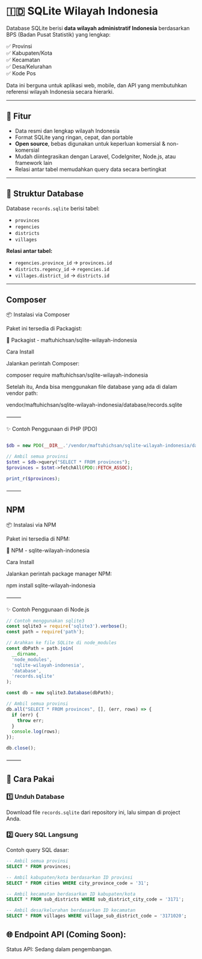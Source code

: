 # 🇮🇩 SQLite Wilayah Indonesia

Database SQLite berisi **data wilayah administratif Indonesia** berdasarkan BPS (Badan Pusat Statistik) yang lengkap:

✅ Provinsi  
✅ Kabupaten/Kota  
✅ Kecamatan  
✅ Desa/Kelurahan <br>
✅ Kode Pos

Data ini berguna untuk aplikasi web, mobile, dan API yang membutuhkan referensi wilayah Indonesia secara hierarki.

---

## 🎯 Fitur

- Data resmi dan lengkap wilayah Indonesia
- Format SQLite yang ringan, cepat, dan portable
- **Open source**, bebas digunakan untuk keperluan komersial & non-komersial
- Mudah diintegrasikan dengan Laravel, CodeIgniter, Node.js, atau framework lain
- Relasi antar tabel memudahkan query data secara bertingkat

---

## 📂 Struktur Database

Database `records.sqlite` berisi tabel:

- `provinces`
- `regencies`
- `districts`
- `villages`

**Relasi antar tabel:**

- `regencies.province_id` → `provinces.id`
- `districts.regency_id` → `regencies.id`
- `villages.district_id` → `districts.id`

---

## Composer

📦 Instalasi via Composer

Paket ini tersedia di Packagist:

🔗 Packagist - maftuhichsan/sqlite-wilayah-indonesia

Cara Install

Jalankan perintah Composer:

composer require maftuhichsan/sqlite-wilayah-indonesia

Setelah itu, Anda bisa menggunakan file database yang ada di dalam vendor path:

vendor/maftuhichsan/sqlite-wilayah-indonesia/database/records.sqlite


⸻

✨ Contoh Penggunaan di PHP (PDO)

```php

$db = new PDO(__DIR__.'/vendor/maftuhichsan/sqlite-wilayah-indonesia/database/records.sqlite');

// Ambil semua provinsi
$stmt = $db->query("SELECT * FROM provinces");
$provinces = $stmt->fetchAll(PDO::FETCH_ASSOC);

print_r($provinces);

```

⸻

## NPM

📦 Instalasi via NPM

Paket ini tersedia di NPM:

🔗 NPM - sqlite-wilayah-indonesia

Cara Install

Jalankan perintah package manager NPM:

npm install sqlite-wilayah-indonesia

⸻

✨ Contoh Penggunaan di Node.js

```javascript
// Contoh menggunakan sqlite3
const sqlite3 = require('sqlite3').verbose();
const path = require('path');

// Arahkan ke file SQLite di node_modules
const dbPath = path.join(
  __dirname,
  'node_modules',
  'sqlite-wilayah-indonesia',
  'database',
  'records.sqlite'
);

const db = new sqlite3.Database(dbPath);

// Ambil semua provinsi
db.all("SELECT * FROM provinces", [], (err, rows) => {
  if (err) {
    throw err;
  }
  console.log(rows);
});

db.close();
```
⸻

## 🚀 Cara Pakai

### 1️⃣ Unduh Database

Download file `records.sqlite` dari repository ini, lalu simpan di project Anda.

### 2️⃣ Query SQL Langsung

Contoh query SQL dasar:

```sql
-- Ambil semua provinsi
SELECT * FROM provinces;

-- Ambil kabupaten/kota berdasarkan ID provinsi
SELECT * FROM cities WHERE city_province_code = '31';

-- Ambil kecamatan berdasarkan ID kabupaten/kota
SELECT * FROM sub_districts WHERE sub_district_city_code = '3171';

-- Ambil desa/kelurahan berdasarkan ID kecamatan
SELECT * FROM villages WHERE village_sub_district_code = '3171020';

```
## 🌐 Endpoint API (Coming Soon): 

Status API: Sedang dalam pengembangan.
